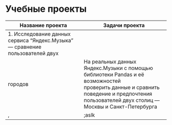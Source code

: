 # Учебные проекты


| Название проекта                                                                      | Задачи проекта                                                    |
|---------------------------------------------------------------------------------------|-------------------------------------------------------------------|
|1. Исследование данных сервиса “Яндекс.Музыка” — сравнение пользователей двух <br>
|городов     | На реальных данных Яндекс.Музыки c помощью библиотеки Pandas и её возможностей <br> проверить данные и сравнить поведение и предпочтения пользователей двух столиц — Москвы и Санкт-Петербурга
| , | ;aslk |









   
